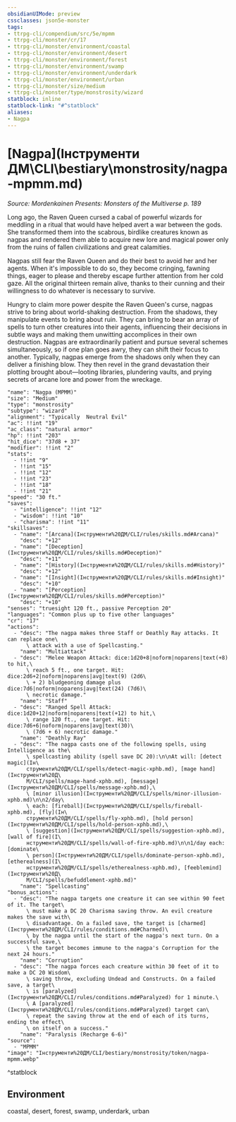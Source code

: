 ```yaml
---
obsidianUIMode: preview
cssclasses: json5e-monster
tags:
- ttrpg-cli/compendium/src/5e/mpmm
- ttrpg-cli/monster/cr/17
- ttrpg-cli/monster/environment/coastal
- ttrpg-cli/monster/environment/desert
- ttrpg-cli/monster/environment/forest
- ttrpg-cli/monster/environment/swamp
- ttrpg-cli/monster/environment/underdark
- ttrpg-cli/monster/environment/urban
- ttrpg-cli/monster/size/medium
- ttrpg-cli/monster/type/monstrosity/wizard
statblock: inline
statblock-link: "#^statblock"
aliases:
- Nagpa
---
```

# [Nagpa](Інструменти ДМ\CLI\bestiary\monstrosity/nagpa-mpmm.md)
*Source: Mordenkainen Presents: Monsters of the Multiverse p. 189*  

Long ago, the Raven Queen cursed a cabal of powerful wizards for meddling in a ritual that would have helped avert a war between the gods. She transformed them into the scabrous, birdlike creatures known as nagpas and rendered them able to acquire new lore and magical power only from the ruins of fallen civilizations and great calamities.

Nagpas still fear the Raven Queen and do their best to avoid her and her agents. When it's impossible to do so, they become cringing, fawning things, eager to please and thereby escape further attention from her cold gaze. All the original thirteen remain alive, thanks to their cunning and their willingness to do whatever is necessary to survive.

Hungry to claim more power despite the Raven Queen's curse, nagpas strive to bring about world-shaking destruction. From the shadows, they manipulate events to bring about ruin. They can bring to bear an array of spells to turn other creatures into their agents, influencing their decisions in subtle ways and making them unwitting accomplices in their own destruction. Nagpas are extraordinarily patient and pursue several schemes simultaneously, so if one plan goes awry, they can shift their focus to another. Typically, nagpas emerge from the shadows only when they can deliver a finishing blow. They then revel in the grand devastation their plotting brought about—looting libraries, plundering vaults, and prying secrets of arcane lore and power from the wreckage.

```statblock
"name": "Nagpa (MPMM)"
"size": "Medium"
"type": "monstrosity"
"subtype": "wizard"
"alignment": "Typically  Neutral Evil"
"ac": !!int "19"
"ac_class": "natural armor"
"hp": !!int "203"
"hit_dice": "37d8 + 37"
"modifier": !!int "2"
"stats":
  - !!int "9"
  - !!int "15"
  - !!int "12"
  - !!int "23"
  - !!int "18"
  - !!int "21"
"speed": "30 ft."
"saves":
  - "intelligence": !!int "12"
  - "wisdom": !!int "10"
  - "charisma": !!int "11"
"skillsaves":
  - "name": "[Arcana](Інструменти%20ДМ/CLI/rules/skills.md#Arcana)"
    "desc": "+12"
  - "name": "[Deception](Інструменти%20ДМ/CLI/rules/skills.md#Deception)"
    "desc": "+11"
  - "name": "[History](Інструменти%20ДМ/CLI/rules/skills.md#History)"
    "desc": "+12"
  - "name": "[Insight](Інструменти%20ДМ/CLI/rules/skills.md#Insight)"
    "desc": "+10"
  - "name": "[Perception](Інструменти%20ДМ/CLI/rules/skills.md#Perception)"
    "desc": "+10"
"senses": "truesight 120 ft., passive Perception 20"
"languages": "Common plus up to five other languages"
"cr": "17"
"actions":
  - "desc": "The nagpa makes three Staff or Deathly Ray attacks. It can replace one\
      \ attack with a use of Spellcasting."
    "name": "Multiattack"
  - "desc": "Melee Weapon Attack: dice:1d20+8|noform|noparens|text(+8) to hit,\
      \ reach 5 ft., one target. Hit: dice:2d6+2|noform|noparens|avg|text(9) (2d6\
      \ + 2) bludgeoning damage plus dice:7d6|noform|noparens|avg|text(24) (7d6)\
      \ necrotic damage."
    "name": "Staff"
  - "desc": "Ranged Spell Attack: dice:1d20+12|noform|noparens|text(+12) to hit,\
      \ range 120 ft., one target. Hit: dice:7d6+6|noform|noparens|avg|text(30)\
      \ (7d6 + 6) necrotic damage."
    "name": "Deathly Ray"
  - "desc": "The nagpa casts one of the following spells, using Intelligence as the\
      \ spellcasting ability (spell save DC 20):\n\nAt will: [detect magic](Ін\
      струменти%20ДМ/CLI/spells/detect-magic-xphb.md), [mage hand](Інструменти%20Д\
      М/CLI/spells/mage-hand-xphb.md), [message](Інструменти%20ДМ/CLI/spells/message-xphb.md),\
      \ [minor illusion](Інструменти%20ДМ/CLI/spells/minor-illusion-xphb.md)\n\n2/day\
      \ each: [fireball](Інструменти%20ДМ/CLI/spells/fireball-xphb.md), [fly](Ін\
      струменти%20ДМ/CLI/spells/fly-xphb.md), [hold person](Інструменти%20ДМ/CLI/spells/hold-person-xphb.md),\
      \ [suggestion](Інструменти%20ДМ/CLI/spells/suggestion-xphb.md), [wall of fire](І\
      нструменти%20ДМ/CLI/spells/wall-of-fire-xphb.md)\n\n1/day each: [dominate\
      \ person](Інструменти%20ДМ/CLI/spells/dominate-person-xphb.md), [etherealness](І\
      нструменти%20ДМ/CLI/spells/etherealness-xphb.md), [feeblemind](Інструменти%20Д\
      М/CLI/spells/befuddlement-xphb.md)"
    "name": "Spellcasting"
"bonus_actions":
  - "desc": "The nagpa targets one creature it can see within 90 feet of it. The target\
      \ must make a DC 20 Charisma saving throw. An evil creature makes the save with\
      \ disadvantage. On a failed save, the target is [charmed](Інструменти%20ДМ/CLI/rules/conditions.md#Charmed)\
      \ by the nagpa until the start of the nagpa's next turn. On a successful save,\
      \ the target becomes immune to the nagpa's Corruption for the next 24 hours."
    "name": "Corruption"
  - "desc": "The nagpa forces each creature within 30 feet of it to make a DC 20 Wisdom\
      \ saving throw, excluding Undead and Constructs. On a failed save, a target\
      \ is [paralyzed](Інструменти%20ДМ/CLI/rules/conditions.md#Paralyzed) for 1 minute.\
      \ A [paralyzed](Інструменти%20ДМ/CLI/rules/conditions.md#Paralyzed) target can\
      \ repeat the saving throw at the end of each of its turns, ending the effect\
      \ on itself on a success."
    "name": "Paralysis (Recharge 6-6)"
"source":
  - "MPMM"
"image": "Інструменти%20ДМ/CLI/bestiary/monstrosity/token/nagpa-mpmm.webp"
```
^statblock

## Environment

coastal, desert, forest, swamp, underdark, urban